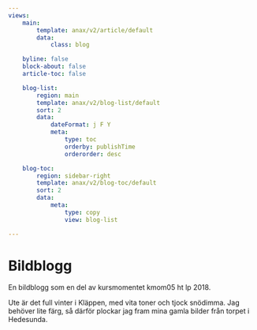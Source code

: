 ```yaml
---
views:
    main:
        template: anax/v2/article/default
        data:
            class: blog

    byline: false
    block-about: false
    article-toc: false

    blog-list:
        region: main
        template: anax/v2/blog-list/default
        sort: 2
        data:
            dateFormat: j F Y
            meta:
                type: toc
                orderby: publishTime
                orderorder: desc

    blog-toc:
        region: sidebar-right
        template: anax/v2/blog-toc/default
        sort: 2
        data:
            meta:
                type: copy
                view: blog-list

---
```

Bildblogg
===========================

En bildblogg som en del av kursmomentet kmom05 ht lp 2018.

Ute är det full vinter i Kläppen, med vita toner och tjock snödimma. Jag behöver lite färg, så därför plockar jag fram mina gamla bilder från torpet i Hedesunda.
